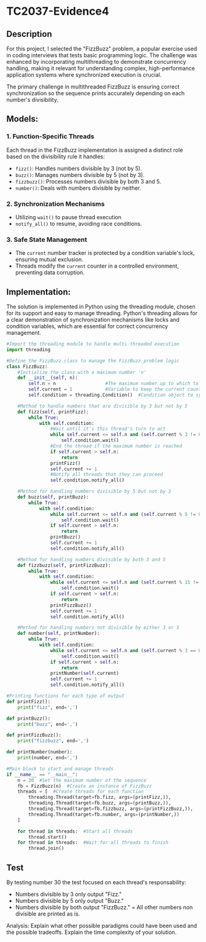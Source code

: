 # TC2037-Evidence4
## Description
For this project, I selected the "FizzBuzz" problem, a popular exercise used in coding interviews that tests basic programming logic. The challenge was enhanced by incorporating multithreading to demonstrate concurrency handling, making it relevant for understanding complex, high-performance application systems where synchronized execution is crucial.

The primary challenge in multithreaded FizzBuzz is ensuring correct synchronization so the sequence prints accurately depending on each number's divisibility.

## Models:
### 1. Function-Specific Threads
Each thread in the FizzBuzz implementation is assigned a distinct role based on the divisibility rule it handles:
- `fizz()`: Handles numbers divisible by 3 (not by 5).
- `buzz()`: Manages numbers divisible by 5 (not by 3).
- `fizzbuzz()`: Processes numbers divisible by both 3 and 5.
- `number()`: Deals with numbers divisible by neither.
### 2. Synchronization Mechanisms
- Utilizing `wait()` to pause thread execution
- `notify_all()` to resume, avoiding race conditions.
### 3. Safe State Management
- The `current` number tracker is protected by a condition variable's lock, ensuring mutual exclusion.
- Threads modify the `current` counter in a controlled environment, preventing data corruption.

## Implementation:
The solution is implemented in Python using the threading module, chosen for its support and easy to manage threading. Python's threading allows for a clear demonstration of synchronization mechanisms like locks and condition variables, which are essential for correct concurrency management.

```python
#Import the threading module to handle multi-threaded execution
import threading

#Define the FizzBuzz class to manage the FizzBuzz problem logic
class FizzBuzz:
    #Initialize the class with a maximum number 'n'
    def __init__(self, n):
        self.n = n                  #The maximum number up to which to count
        self.current = 1            #Variable to keep the current count in the sequence
        self.condition = threading.Condition()  #Condition object to synchronize threads

    #Method to handle numbers that are divisible by 3 but not by 5
    def fizz(self, printFizz):
        while True:
            with self.condition:
                #Wait until it's this thread's turn to act
                while self.current <= self.n and (self.current % 3 != 0 or self.current % 5 == 0):
                    self.condition.wait()
                #End the thread if the maximum number is reached
                if self.current > self.n:
                    return
                printFizz()
                self.current += 1
                #Notify all threads that they can proceed
                self.condition.notify_all()

    #Method for handling numbers divisible by 5 but not by 3
    def buzz(self, printBuzz):
        while True:
            with self.condition:
                while self.current <= self.n and (self.current % 5 != 0 or self.current % 3 == 0):
                    self.condition.wait()
                if self.current > self.n:
                    return
                printBuzz()
                self.current += 1
                self.condition.notify_all()

    #Method for handling numbers divisible by both 3 and 5
    def fizzbuzz(self, printFizzBuzz):
        while True:
            with self.condition:
                while self.current <= self.n and (self.current % 15 != 0):
                    self.condition.wait()
                if self.current > self.n:
                    return
                printFizzBuzz()
                self.current += 1
                self.condition.notify_all()

    #Method for handling numbers not divisible by either 3 or 5
    def number(self, printNumber):
        while True:
            with self.condition:
                while self.current <= self.n and (self.current % 3 == 0 or self.current % 5 == 0):
                    self.condition.wait()
                if self.current > self.n:
                    return
                printNumber(self.current)
                self.current += 1
                self.condition.notify_all()

#Printing functions for each type of output
def printFizz():
    print("fizz", end=',')

def printBuzz():
    print("buzz", end=',')

def printFizzBuzz():
    print("fizzbuzz", end=',')

def printNumber(number):
    print(number, end=',')

#Main block to start and manage threads
if __name__ == "__main__":
    n = 30  #Set the maximum number of the sequence
    fb = FizzBuzz(n)  #Create an instance of FizzBuzz
    threads = [  #Create threads for each function
        threading.Thread(target=fb.fizz, args=(printFizz,)),
        threading.Thread(target=fb.buzz, args=(printBuzz,)),
        threading.Thread(target=fb.fizzbuzz, args=(printFizzBuzz,)),
        threading.Thread(target=fb.number, args=(printNumber,))
    ]

    for thread in threads:  #Start all threads
        thread.start()
    for thread in threads:  #Wait for all threads to finish
        thread.join()
```

## Test
By testing number 30 the test focused on each thread's responsability:
- Numbers divisible by 3 only output "Fizz."
- Numbers divisible by 5 only output "Buzz."
- Numbers divisible by both output "FizzBuzz."
= All other numbers non divisible are printed as is.

Analysis:
Explain what other possible paradigms could have been used and the possible tradeoffs.
Explain the time complexity of your solution.
